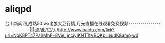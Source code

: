 # aliqpd
台山新闻网,成熟50 wx老狼大豆行情,月光直播在线观看免费视频----------------------------👖👖点/此/进/入/http://www.baidu.com/link?url=NoK8PT47PahMhFH8Vie_jnciyIKNTTtVBQKpill6udK&amp;wd
